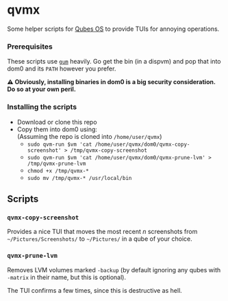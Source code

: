 # qvmx

Some helper scripts for [Qubes OS](https://qubes-os.org) to provide TUIs for annoying operations.

### Prerequisites

These scripts use [`gum`](https://github.com/charmbracelet/gum) heavily. Go get the bin (in a dispvm) and pop that into dom0 and its `PATH` however you prefer.

**⚠️ Obviously, installing binaries in dom0 is a big security consideration. Do so at your own peril.**

### Installing the scripts

- Download or clone this repo
- Copy them into dom0 using: <br/>
(Assuming the repo is cloned into `/home/user/qvmx`)
    - `sudo qvm-run $vm 'cat /home/user/qvmx/dom0/qvmx-copy-screenshot' > /tmp/qvmx-copy-screenshot`
    - `sudo qvm-run $vm 'cat /home/user/qvmx/dom0/qvmx-prune-lvm' > /tmp/qvmx-prune-lvm`
    - `chmod +x /tmp/qvmx-*`
    - `sudo mv /tmp/qvmx-* /usr/local/bin`

## Scripts

### `qvmx-copy-screenshot`

Provides a nice TUI that moves the most recent _n_ screenshots from `~/Pictures/Screenshots/` to `~/Pictures/` in a qube of your choice.

### `qvmx-prune-lvm`

Removes LVM volumes marked `-backup` (by default ignoring any qubes with `-matrix` in their name, but this is optional).

The TUI confirms a few times, since this is destructive as hell.